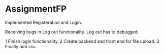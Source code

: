 # AssignmentFP

Implemented Registeration and Login.

Receiving bugs in Log out functionality. Log out has to debugged.

<!-- Things to complete -->
1 Finish login functionality.
2 Create backend and front end for file upload.
3 Finally add css.